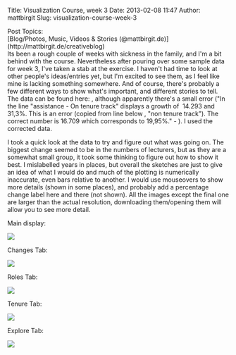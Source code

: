 Title: Visualization Course, week 3
Date: 2013-02-08 11:47
Author: mattbirgit
Slug: visualization-course-week-3

<div class="field field-name-taxonomy-vocabulary-2 field-type-taxonomy-term-reference field-label-above">
<div class="field-label">
Post Topics: 

</div>
<div class="field-items">
<div class="field-item even">
[Blog/Photos, Music, Videos & Stories
(@mattbirgit.de)](http://mattbirgit.de/creativeblog)

</div>
</div>
</div>
<div class="field field-name-body field-type-text-with-summary field-label-hidden">
<div class="field-items">
<div class="field-item even">
Its been a rough couple of weeks with sickness in the family, and I'm a
bit behind with the course. Nevertheless after pouring over some sample
data for week 3, I've taken a stab at the exercise. I haven't had time
to look at other people's ideas/entries yet, but I'm excited to see
them, as I feel like mine is lacking something somewhere. And of course,
there's probably a few different ways to show what's important, and
different stories to tell. The data can be found
here: <http://www.highereddata.aft.org/instit/national/tenure_rank.cfm>,
although apparently there's a small error ("In the line "assistance - On
tenure track" displays a growth of  14.293 and 31,3%. This is an error
(copied from line below , "non tenure track"). The correct number is
16.709 which corresponds to 19,95%."
- <http://open.journalismcourses.org/mod/forum/discuss.php?d=1448>). I
used the corrected data.

I took a quick look at the data to try and figure out what was going on.
The biggest change seemed to be in the numbers of lecturers, but as they
are a somewhat small group, it took some thinking to figure out how to
show it best. I mislabelled years in places, but overall the sketches
are just to give an idea of what I would do and much of the plotting is
numerically inaccurate, even bars relative to another. I would use
mouseovers to show more details (shown in some places), and probably add
a percentage change label here and there (not shown). All the images
except the final one are larger than the actual resolution, downloading
them/opening them will allow you to see more detail.

Main display:

![](http://mattbirgit.de/sites/default/files/Layout.png)

Changes Tab:

![](http://mattbirgit.de/sites/default/files/Changes_0.png)

Roles Tab:

![](http://mattbirgit.de/sites/default/files/Roles.png)

Tenure Tab:

![](http://mattbirgit.de/sites/default/files/Tenure.png)

Explore Tab:

![](http://mattbirgit.de/sites/default/files/Explore.png)

</div>
</div>
</div>
</p>

